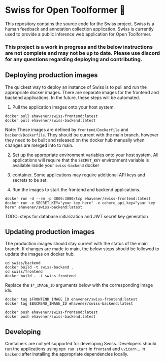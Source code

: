 # Swiss for Open Toolformer 🧀

This repository contains the source code for the Swiss project. Swiss is a human feedback and annotation collection application. 
Swiss is currently used to provide a public inference web application for Open Toolformer. 

### This project is a work in progress and the below instructions are not complete and may not be up to date. Please use discord for any questions regarding deploying and contributing.

## Deploying production images

The quickest way to deploy an instance of Swiss is to pull and run the appropriate docker images. There are separate images 
for the frontend and backend applications. In the future, these steps will be automated.

1. Pull the application images onto your host system. 
```
docker pull ehavener/swiss-frontend:latest
docker pull ehavener/swiss-backend:latest
```
Note: These images are defined by `frontend/Dockerfile` and `backend/Dcokerfile`. They should
be current with the main branch, however they need to be built and released on the docker hub manually when changes are merged into to main.

2. Set up the appropriate environment variables onto your host system.
All applications will require that the `SECRET_KEY` environment variable is available inside your `swiss-backend` docker 
3. container. Some applications may require additional API keys and secrets to be set.


3. Run the images to start the frontend and backend applications.
```
docker run -d --rm -p 3000:3000/tcp ehavener/swiss-frontend:latest
docker run -e SECRET_KEY="your key here" -e cohere_api_key="your key here" ehavener/swiss-backend:latest
```

TODO: steps for database initialization and JWT secret key generation

## Updating production images

The production images should stay current with the status of the main branch. 
If changes are made to main, the below steps should be followed to update the images on docker hub.

```
cd swiss/backend
docker build -t swiss-backend .
cd swiss/frontend
docker build . -t swiss-frontend
```
Replace the `$*_IMAGE_ID` arguments below with the corresponding image ids.
```
docker tag $FRONTEND_IMAGE_ID ehavener/swiss-frontend:latest
docker tag $BACKEND_IMAGE_ID ehavener/swiss-backend:latest
```
```
docker push ehavener/swiss-frontend:latest 
docker push ehavener/swiss-backend:latest 
```

## Developing

Containers are not yet supported for developing Swiss. Developers should run the applications
using `npm run start` in `frontend` and `uvicorn`... in `backend` after installing the appropriate dependencies locally.